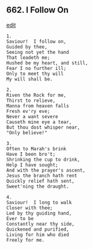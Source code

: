
## 662.  I Follow On
[edit](https://docs.google.com/document/d/10LovYTnowVm_rDXm8d20UvR_keMxY5Js/edit?mode=html)



    1.
    Saviour!  I follow on,
    Guided by thee,
    Seeing not yet the hand
    That leadeth me;
    Hushed be my heart, and still,
    Fear I no further ill;
    Only to meet thy will
    My will shall be.

    2.
    Riven the Rock for me,
    Thirst to relieve,
    Manna from heaven falls
    Fresh ev'ry eve;
    Never a want severe
    Causeth mine eye a tear,
    But thou dost whisper near,
    "Only believe!"

    3.
    Often to Marah's brink
    Have I been bro't;
    Shrinking the cup to drink,
    Help I have sought;
    And with the prayer's ascent,
    Jesus the branch hath rent
    Quickly relief hath sent,
    Sweet'ning the draught.

    4.
    Saviour!  I long to walk
    Closer with thee;
    Led by thy guiding hand,
    Ever to be
    Constantly near thy side,
    Quickened and purified,
    Living for him who died
    Freely for me.
